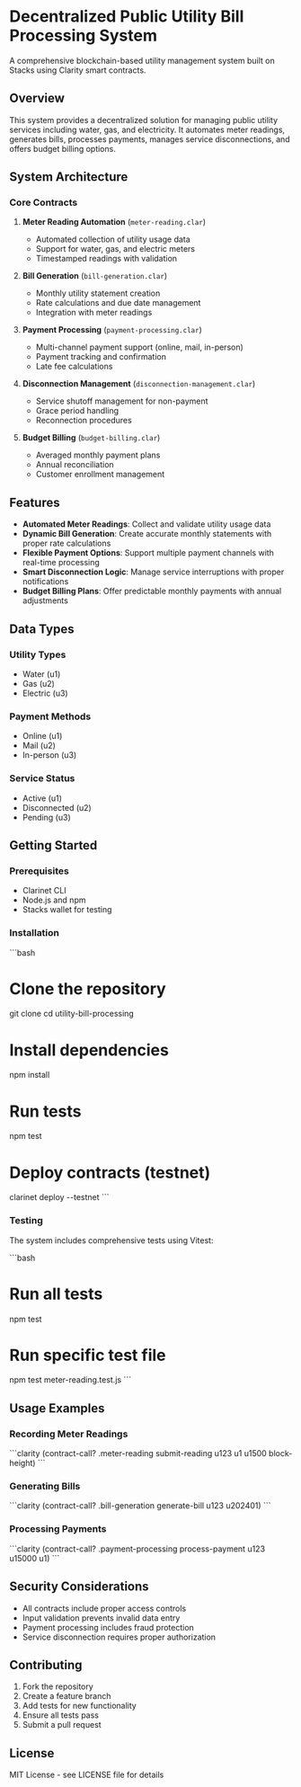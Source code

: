 # Decentralized Public Utility Bill Processing System

A comprehensive blockchain-based utility management system built on Stacks using Clarity smart contracts.

## Overview

This system provides a decentralized solution for managing public utility services including water, gas, and electricity. It automates meter readings, generates bills, processes payments, manages service disconnections, and offers budget billing options.

## System Architecture

### Core Contracts

1. **Meter Reading Automation** (`meter-reading.clar`)
    - Automated collection of utility usage data
    - Support for water, gas, and electric meters
    - Timestamped readings with validation

2. **Bill Generation** (`bill-generation.clar`)
    - Monthly utility statement creation
    - Rate calculations and due date management
    - Integration with meter readings

3. **Payment Processing** (`payment-processing.clar`)
    - Multi-channel payment support (online, mail, in-person)
    - Payment tracking and confirmation
    - Late fee calculations

4. **Disconnection Management** (`disconnection-management.clar`)
    - Service shutoff management for non-payment
    - Grace period handling
    - Reconnection procedures

5. **Budget Billing** (`budget-billing.clar`)
    - Averaged monthly payment plans
    - Annual reconciliation
    - Customer enrollment management

## Features

- **Automated Meter Readings**: Collect and validate utility usage data
- **Dynamic Bill Generation**: Create accurate monthly statements with proper rate calculations
- **Flexible Payment Options**: Support multiple payment channels with real-time processing
- **Smart Disconnection Logic**: Manage service interruptions with proper notifications
- **Budget Billing Plans**: Offer predictable monthly payments with annual adjustments

## Data Types

### Utility Types
- Water (u1)
- Gas (u2)
- Electric (u3)

### Payment Methods
- Online (u1)
- Mail (u2)
- In-person (u3)

### Service Status
- Active (u1)
- Disconnected (u2)
- Pending (u3)

## Getting Started

### Prerequisites
- Clarinet CLI
- Node.js and npm
- Stacks wallet for testing

### Installation

\`\`\`bash
# Clone the repository
git clone <repository-url>
cd utility-bill-processing

# Install dependencies
npm install

# Run tests
npm test

# Deploy contracts (testnet)
clarinet deploy --testnet
\`\`\`

### Testing

The system includes comprehensive tests using Vitest:

\`\`\`bash
# Run all tests
npm test

# Run specific test file
npm test meter-reading.test.js
\`\`\`

## Usage Examples

### Recording Meter Readings
\`\`\`clarity
(contract-call? .meter-reading submit-reading u123 u1 u1500 block-height)
\`\`\`

### Generating Bills
\`\`\`clarity
(contract-call? .bill-generation generate-bill u123 u202401)
\`\`\`

### Processing Payments
\`\`\`clarity
(contract-call? .payment-processing process-payment u123 u15000 u1)
\`\`\`

## Security Considerations

- All contracts include proper access controls
- Input validation prevents invalid data entry
- Payment processing includes fraud protection
- Service disconnection requires proper authorization

## Contributing

1. Fork the repository
2. Create a feature branch
3. Add tests for new functionality
4. Ensure all tests pass
5. Submit a pull request

## License

MIT License - see LICENSE file for details
